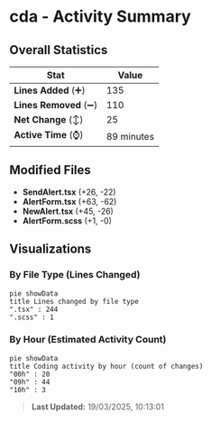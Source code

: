 # cda - Activity Summary 

## Overall Statistics

| Stat                   | Value                                                             |
| ---------------------- | ----------------------------------------------------------------- |
| **Lines Added** (➕)   | 135                                          |
| **Lines Removed** (➖) | 110                                        |
| **Net Change** (↕)    | 25                |
| **Active Time** (⌚)   | 89 minutes |


## Modified Files
- **SendAlert.tsx** (+26, -22)
- **AlertForm.tsx** (+63, -62)
- **NewAlert.tsx** (+45, -26)
- **AlertForm.scss** (+1, -0)

## Visualizations

### By File Type (Lines Changed)

```mermaid
pie showData
title Lines changed by file type
".tsx" : 244
".scss" : 1
```

### By Hour (Estimated Activity Count)

```mermaid
pie showData
title Coding activity by hour (count of changes)
"00h" : 20
"09h" : 44
"10h" : 3
```


> **Last Updated:** 19/03/2025, 10:13:01